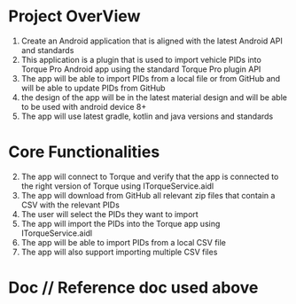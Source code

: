 # Project OverView
1. Create an Android application that is aligned with the latest Android API and standards
2. This application is a plugin that is used to import vehicle PIDs into Torque Pro Android app using the standard Torque Pro plugin API
3. The app will be able to import PIDs from a local file or from GitHub and will be able to update PIDs from GitHub
4. the design of the app will be in the latest material design and will be able to be used with android device 8+
5. The app will use latest gradle, kotlin and java versions and standards

# Core Functionalities
2. The app will connect to Torque and verify that the app is connected to the right version of Torque using ITorqueService.aidl
3. The app will download from GitHub all relevant zip files that contain a CSV with the relevant PIDs
4. The user will select the PIDs they want to import
5. The app will import the PIDs into the Torque app using ITorqueService.aidl
6. The app will be able to import PIDs from a local CSV file
7. The app will also support importing multiple CSV files

# Doc // Reference doc used above

